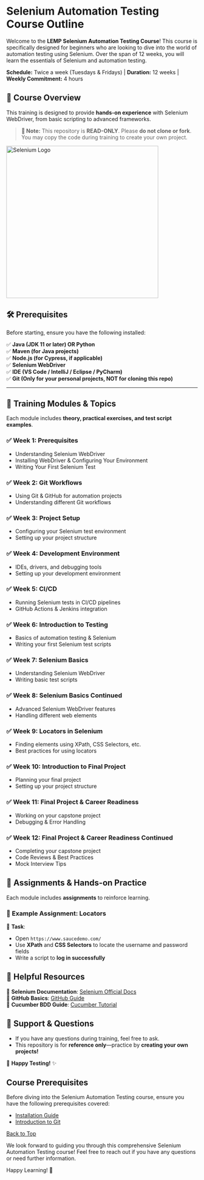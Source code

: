 # Selenium Automation Testing Course Outline

Welcome to the **LEMP Selenium Automation Testing Course**! This course is specifically designed for beginners who are looking to dive into the world of automation testing using Selenium. Over the span of 12 weeks, you will learn the essentials of Selenium and automation testing.

**Schedule:** Twice a week (Tuesdays & Fridays) | **Duration:** 12 weeks | **Weekly Commitment:** 4 hours

## 📌 Course Overview  
This training is designed to provide **hands-on experience** with Selenium WebDriver, from basic scripting to advanced frameworks.

> **🔹 Note:** This repository is **READ-ONLY**. Please **do not clone or fork**. You may copy the code during training to create your own project.

<img src="https://upload.wikimedia.org/wikipedia/commons/d/d5/Selenium_Logo.png" alt="Selenium Logo" width="400" />

## 🛠 Prerequisites

Before starting, ensure you have the following installed:

✅ **Java (JDK 11 or later) OR Python**  
✅ **Maven (for Java projects)**  
✅ **Node.js (for Cypress, if applicable)**  
✅ **Selenium WebDriver**  
✅ **IDE (VS Code / IntelliJ / Eclipse / PyCharm)**  
✅ **Git (Only for your personal projects, NOT for cloning this repo)**  

---
## 📖 Training Modules & Topics

Each module includes **theory, practical exercises, and test script examples**.

### ✅ Week 1: Prerequisites
- Understanding Selenium WebDriver  
- Installing WebDriver & Configuring Your Environment  
- Writing Your First Selenium Test  

### ✅ Week 2: Git Workflows
- Using Git & GitHub for automation projects
- Understanding different Git workflows

### ✅ Week 3: Project Setup
- Configuring your Selenium test environment
- Setting up your project structure

### ✅ Week 4: Development Environment
- IDEs, drivers, and debugging tools
- Setting up your development environment

### ✅ Week 5: CI/CD
- Running Selenium tests in CI/CD pipelines
- GitHub Actions & Jenkins integration

### ✅ Week 6: Introduction to Testing
- Basics of automation testing & Selenium
- Writing your first Selenium test scripts

### ✅ Week 7: Selenium Basics
- Understanding Selenium WebDriver
- Writing basic test scripts

### ✅ Week 8: Selenium Basics Continued
- Advanced Selenium WebDriver features
- Handling different web elements

### ✅ Week 9: Locators in Selenium
- Finding elements using XPath, CSS Selectors, etc.
- Best practices for using locators

### ✅ Week 10: Introduction to Final Project
- Planning your final project
- Setting up your project structure

### ✅ Week 11: Final Project & Career Readiness
- Working on your capstone project
- Debugging & Error Handling

### ✅ Week 12: Final Project & Career Readiness Continued
- Completing your capstone project
- Code Reviews & Best Practices
- Mock Interview Tips

## 📌 Assignments & Hands-on Practice

Each module includes **assignments** to reinforce learning.

### 🔹 Example Assignment: Locators

📝 **Task**:  
- Open `https://www.saucedemo.com/`  
- Use **XPath** and **CSS Selectors** to locate the username and password fields  
- Write a script to **log in successfully**  

## 🔗 Helpful Resources

📌 **Selenium Documentation**: [Selenium Official Docs](https://www.selenium.dev/documentation/)  
📌 **GitHub Basics**: [GitHub Guide](https://docs.github.com/en/get-started)  
📌 **Cucumber BDD Guide**: [Cucumber Tutorial](https://cucumber.io/docs/guides/10-minute-tutorial/)  

## 🙌 Support & Questions

- If you have any questions during training, feel free to ask.  
- This repository is for **reference only**—practice by **creating your own projects!**  

🚀 **Happy Testing!** ✨  

## Course Prerequisites

Before diving into the Selenium Automation Testing course, ensure you have the following prerequisites covered:
- [Installation Guide](prerequisites/installation-guide.md)
- [Introduction to Git](prerequisites/intro-to-git.md)

[Back to Top](#selenium-automation-testing-course-outline)

We look forward to guiding you through this comprehensive Selenium Automation Testing course! Feel free to reach out if you have any questions or need further information.

Happy Learning! 🚀 

